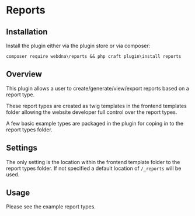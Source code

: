 # Reports

## Installation

Install the plugin either via the plugin store or via composer:

`composer require webdna\reports && php craft plugin\install reports`


## Overview

This plugin allows a user to create/generate/view/export reports based on a report type. 

These report types are created as twig templates in the frontend templates folder allowing the website developer full control over the report types. 

A few basic example types are packaged in the plugin for coping in to the report types folder.


## Settings

The only setting is the location within the frontend template folder to the report types folder. If not specified a default location of `/_reports` will be used.


## Usage

Please see the example report types.